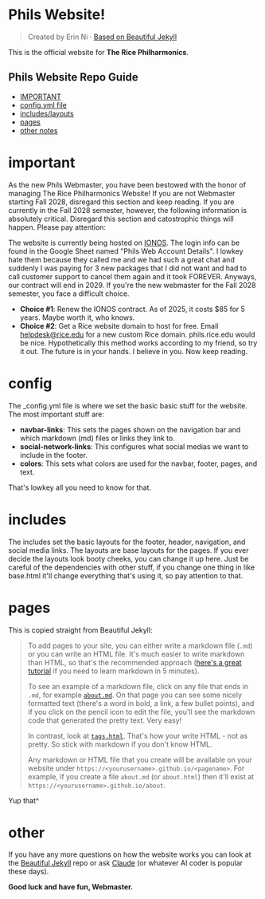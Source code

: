 # Phils Website!

> Created by Erin Ni &middot; [Based on Beautiful Jekyll](https://beautifuljekyll.com/)

This is the official website for **The Rice Philharmonics**. 

## Phils Website Repo Guide

- [IMPORTANT](#important)
- [config.yml file](#config)
- [includes/layouts](#includes)
- [pages](#pages)
- [other notes](#other)

# important
As the new Phils Webmaster, you have been bestowed with the honor of managing The Rice Philharmonics Website! If you are not Webmaster starting Fall 2028, disregard this section and keep reading. If you are currently in the Fall 2028 semester, however, the following information is absolutely critical. Disregard this section and catostrophic things will happen. Please pay attention:

The website is currently being hosted on [IONOS](https://login.ionos.com/identifier#). The login info can be found in the Google Sheet named "Phils Web Account Details". I lowkey hate them because they called me and we had such a great chat and suddenly I was paying for 3 new packages that I did not want and had to call customer support to cancel them again and it took FOREVER. Anyways, our contract will end in 2029. If you're the new webmaster for the Fall 2028 semester, you face a difficult choice. 
- **Choice #1**: Renew the IONOS contract. As of 2025, it costs $85 for 5 years. Maybe worth it, who knows.
- **Choice #2**: Get a Rice website domain to host for free. Email helpdesk@rice.edu for a new custom Rice domain. phils.rice.edu would be nice. Hypothetically this method works according to my friend, so try it out.
The future is in your hands. I believe in you. Now keep reading.

# config

The _config.yml file is where we set the basic basic stuff for the website. The most important stuff are:
- **navbar-links**: This sets the pages shown on the navigation bar and which markdown (md) files or links they link to.
- **social-network-links**: This configures what social medias we want to include in the footer.
- **colors**: This sets what colors are used for the navbar, footer, pages, and text. 

That's lowkey all you need to know for that.


# includes
The includes set the basic layouts for the footer, header, navigation, and social media links. The layouts are base layouts for the pages. If you ever decide the layouts look booty cheeks, you can change it up here. Just be careful of the dependencies with other stuff, if you change one thing in like base.html it'll change everything that's using it, so pay attention to that.


# pages
This is copied straight from Beautiful Jekyll:

> To add pages to your site, you can either write a markdown file (`.md`) or you can write an HTML file. It's much easier to write markdown than HTML, so that's the recommended approach ([here's a great tutorial](https://markdowntutorial.com/) if you need to learn markdown in 5 minutes).
> 
> To see an example of a markdown file, click on any file that ends in `.md`, for example [`about.md`](./about.md). On that page you can see some nicely formatted text (there's a word in bold, a link, a few bullet points), and if you click on the pencil icon to edit the file, you'll see the markdown code that generated the pretty text. Very easy! 
> 
> In contrast, look at [`tags.html`](./tags.html). That's how your write HTML - not as pretty. So stick with markdown if you don't know HTML.
> 
> Any markdown or HTML file that you create will be available on your website under `https://<yourusername>.github.io/<pagename>`. For example, if you create a file `about.md` (or `about.html`) then it'll exist at `https://<yourusername>.github.io/about`.

Yup that^

# other

If you have any more questions on how the website works you can look at the [Beautiful Jekyll](https://github.com/daattali/beautiful-jekyll) repo or ask [Claude](https://claude.ai/) (or whatever AI coder is popular these days). 

**Good luck and have fun, Webmaster.**